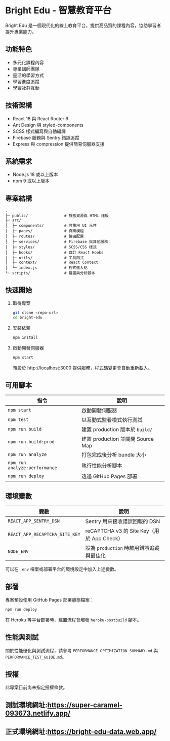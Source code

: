 # Bright Edu - 智慧教育平台

Bright Edu 是一個現代化的線上教育平台，提供高品質的課程內容，協助學習者提升專業能力。

## 功能特色

- 多元化課程內容
- 專業講師團隊
- 靈活的學習方式
- 學習進度追蹤
- 學習社群互動

## 技術架構

- React 18 與 React Router 6
- Ant Design 與 styled-components
- SCSS 樣式編寫與自動編譯
- Firebase 服務與 Sentry 錯誤追蹤
- Express 與 compression 提供簡易伺服器支援

## 系統需求

- Node.js 18 或以上版本
- npm 9 或以上版本

## 專案結構

```
.
├─ public/                # 靜態資源與 HTML 樣板
├─ src/
│  ├─ components/         # 可重用 UI 元件
│  ├─ pages/              # 頁面模組
│  ├─ routes/             # 路由配置
│  ├─ services/           # Firebase 與其他服務
│  ├─ styles/             # SCSS/CSS 樣式
│  ├─ hooks/              # 自訂 React Hooks
│  ├─ utils/              # 工具函式
│  ├─ context/            # React Context
│  └─ index.js            # 程式進入點
└─ scripts/               # 建置與分析腳本
```

## 快速開始

1. 取得專案
   ```bash
   git clone <repo-url>
   cd bright-edu
   ```
2. 安裝依賴
   ```bash
   npm install
   ```
3. 啟動開發伺服器
   ```bash
   npm start
   ```
   預設於 <http://localhost:3000> 提供服務，程式碼變更會自動重新載入。

## 可用腳本

| 指令                          | 說明                              |
| ----------------------------- | --------------------------------- |
| `npm start`                   | 啟動開發伺服器                    |
| `npm test`                    | 以互動式監看模式執行測試          |
| `npm run build`               | 建置 production 版本於 `build/`   |
| `npm run build:prod`          | 建置 production 並關閉 Source Map |
| `npm run analyze`             | 打包完成後分析 bundle 大小        |
| `npm run analyze:performance` | 執行性能分析腳本                  |
| `npm run deploy`              | 透過 GitHub Pages 部署            |

## 環境變數

| 變數                           | 說明                                       |
| ------------------------------ | ------------------------------------------ |
| `REACT_APP_SENTRY_DSN`         | Sentry 用來接收錯誤回報的 DSN              |
| `REACT_APP_RECAPTCHA_SITE_KEY` | reCAPTCHA v3 的 Site Key（用於 App Check） |
| `NODE_ENV`                     | 設為 `production` 時啟用錯誤追蹤與最佳化   |

可以在 `.env` 檔案或部署平台的環境設定中加入上述變數。

## 部署

專案預設使用 GitHub Pages 部署靜態檔案：

```bash
npm run deploy
```

在 Heroku 等平台部署時，建置流程會觸發 `heroku-postbuild` 腳本。

## 性能與測試

關於性能優化與測試流程，請參考 `PERFORMANCE_OPTIMIZATION_SUMMARY.md` 與 `PERFORMANCE_TEST_GUIDE.md`。

## 授權

此專案目前尚未指定授權條款。

## 測試環境網址:https://super-caramel-093673.netlify.app/

## 正式環境網址:https://bright-edu-data.web.app/
